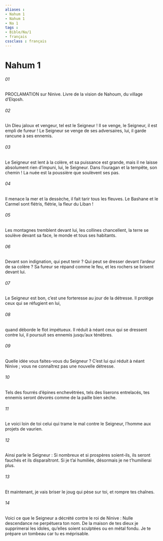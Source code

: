 ```yaml
---
aliases : 
- Nahum 1
- Nahum 1
- Na 1
tags : 
- Bible/Na/1
- français
cssclass : français
---
```


# Nahum 1

###### 01
PROCLAMATION sur Ninive. Livre de la vision de Nahoum, du village d’Elqosh.
###### 02
Un Dieu jaloux et vengeur, tel est le Seigneur !
Il se venge, le Seigneur, il est empli de fureur !
Le Seigneur se venge de ses adversaires,
lui, il garde rancune à ses ennemis.
###### 03
Le Seigneur est lent à la colère,
et sa puissance est grande,
mais il ne laisse absolument rien d’impuni,
lui, le Seigneur.
Dans l’ouragan et la tempête, son chemin !
La nuée est la poussière que soulèvent ses pas.
###### 04
Il menace la mer et la dessèche,
il fait tarir tous les fleuves.
Le Bashane et le Carmel sont flétris,
flétrie, la fleur du Liban !
###### 05
Les montagnes tremblent devant lui,
les collines chancellent,
la terre se soulève devant sa face,
le monde et tous ses habitants.
###### 06
Devant son indignation, qui peut tenir ?
Qui peut se dresser devant l’ardeur de sa colère ?
Sa fureur se répand comme le feu,
et les rochers se brisent devant lui.
###### 07
Le Seigneur est bon,
c’est une forteresse au jour de la détresse.
Il protège ceux qui se réfugient en lui,
###### 08
quand déborde le flot impétueux.
Il réduit à néant ceux qui se dressent contre lui,
il poursuit ses ennemis jusqu’aux ténèbres.
###### 09
Quelle idée vous faites-vous du Seigneur ?
C’est lui qui réduit à néant Ninive ;
vous ne connaîtrez pas une nouvelle détresse.
###### 10
Tels des fourrés d’épines enchevêtrées,
tels des liserons entrelacés,
tes ennemis seront dévorés
comme de la paille bien sèche.
###### 11
Le voici loin de toi
celui qui trame le mal contre le Seigneur,
l’homme aux projets de vaurien.
###### 12
Ainsi parle le Seigneur :
Si nombreux et si prospères soient-ils,
ils seront fauchés et ils disparaîtront.
Si je t’ai humiliée,
désormais je ne t’humilierai plus.
###### 13
Et maintenant, je vais briser le joug qui pèse sur toi,
et rompre tes chaînes.
###### 14
Voici ce que le Seigneur a décrété contre le roi de Ninive :
Nulle descendance ne perpétuera ton nom.
De la maison de tes dieux je supprimerai les idoles,
qu’elles soient sculptées ou en métal fondu.
Je te prépare un tombeau car tu es méprisable.
